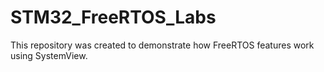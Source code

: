 # STM32_FreeRTOS_Labs
This repository was created to demonstrate how FreeRTOS features work using SystemView.
